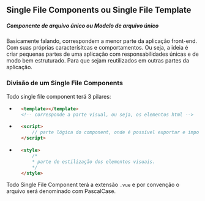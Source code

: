 ## **Single File Components** ou **Single File Template**

##### Componente de arquivo único ou Modelo de arquivo único

Basicamente falando, correspondem a menor parte da aplicação front-end. Com suas próprias caracterísitcas e comportamentos.
Ou seja, a ideia é criar pequenas partes de uma aplicação com responsabilidades únicas e de modo bem estruturado. Para que sejam reutilizados em outras partes da aplicação.

### Divisão de um Single File Components

Todo single file component terá 3 pilares:

* ~~~html 
    <template></template> 
    <!-- corresponde a parte visual, ou seja, os elementos html -->
    ~~~

* ~~~html 
    <script>
        // parte lógica do component, onde é possível exportar e importar components ou outros arquivos que o compoẽm.
    </script> 
    ~~~ 
* ~~~html 
    <style>
        /*
        * parte de estilização dos elementos visuais.
        */
    </style>
    ~~~

Todo Single File Component terá a extensão ``` .vue ``` e por convenção o arquivo será denominado com PascalCase.